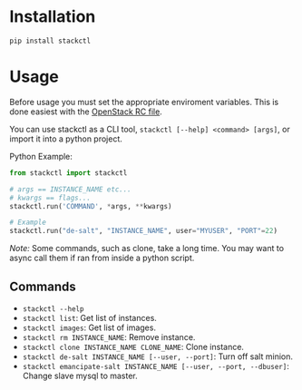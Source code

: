 # Installation

`pip install stackctl`

# Usage

Before usage you must set the appropriate enviroment variables.
This is done easiest with the [OpenStack RC file](http://docs.openstack.org/cli-reference/content/cli_openrc.html).

You can use stackctl as a CLI tool, `stackctl [--help] <command> [args]`,
or import it into a python project.

Python Example:
```python
from stackctl import stackctl

# args == INSTANCE_NAME etc...
# kwargs == flags...
stackctl.run('COMMAND', *args, **kwargs)

# Example
stackctl.run("de-salt", "INSTANCE_NAME", user="MYUSER", "PORT"=22)
```

*Note:* Some commands, such as clone, take a long time.  You may want to async call them if ran from inside a python script.

## Commands

- `stackctl --help`
- `stackctl list`: Get list of instances.
- `stackctl images`: Get list of images.
- `stackctl rm INSTANCE_NAME`: Remove instance.
- `stackctl clone INSTANCE_NAME CLONE_NAME`: Clone instance.
- `stackctl de-salt INSTANCE_NAME [--user, --port]`: Turn off salt minion.
- `stackctl emancipate-salt INSTANCE_NAME [--user, --port, --dbuser]`: Change slave mysql to master.

